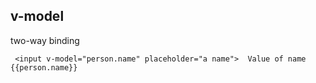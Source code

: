 ## v-model
two-way binding
```
 <input v-model="person.name" placeholder="a name">  Value of name {{person.name}}
 ```     

 

